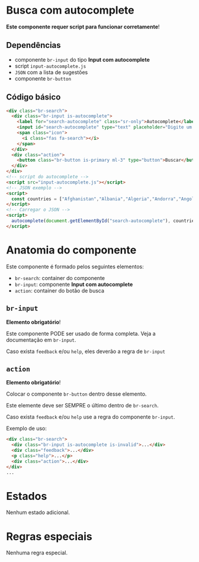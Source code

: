 # Busca com autocomplete

**Este componente requer script para funcionar corretamente**!

## Dependências

- componente `br-input` do tipo **Input com autocomplete**
- script `input-autocomplete.js`
- `JSON` com a lista de sugestões
- componente `br-button`

## Código básico

```html
<div class="br-search">
  <div class="br-input is-autocomplete">
    <label for="search-autocomplete" class="sr-only">Autocomplete</label>
    <input id="search-autocomplete" type="text" placeholder="Digite um país">
    <span class="icon">
      <i class="fas fa-search"></i>
    </span>
  </div>
  <div class="action">
    <button class="br-button is-primary ml-3" type="button">Buscar</button>
  </div>
</div>
<!-- script do autocomplete -->
<script src="input-autocomplete.js"></script>
<!-- JSON exemplo -->
<script>
  const countries = ["Afghanistan","Albania","Algeria","Andorra","Angola","Anguilla","Antigua &amp; Barbuda","Argentina","Armenia","Aruba","Australia","Austria","Azerbaijan"];
</script>
<!-- Carregar o JSON -->
<script>
  autocomplete(document.getElementById("search-autocomplete"), countries);
</script>
```

# Anatomia do componente

Este componente é formado pelos seguintes elementos:

- `br-search`: container do componente
- `br-input`: componente **Input com autocomplete**
- `action`: container do botão de busca

## `br-input`

**Elemento obrigatório**!

Este componente PODE ser usado de forma completa. Veja a documentação em `br-input`.

Caso exista `feedback` e/ou `help`, eles deverão a regra de `br-input`

## `action`

**Elemento obrigatório**!

Colocar o componente `br-button` dentro desse elemento.

Este elemente deve ser SEMPRE o último dentro de `br-search`.

Caso exista `feedback` e/ou `help` use a regra do componente `br-input`.

Exemplo de uso:

```html
<div class="br-search">
  <div class="br-input is-autocomplete is-invalid">...</div>
  <div class="feedback">...</div>
  <p class="help">...</p>
  <div class="action">...</div>
</div>
...
```

# Estados

Nenhum estado adicional.

# Regras especiais

Nenhuma regra especial.
